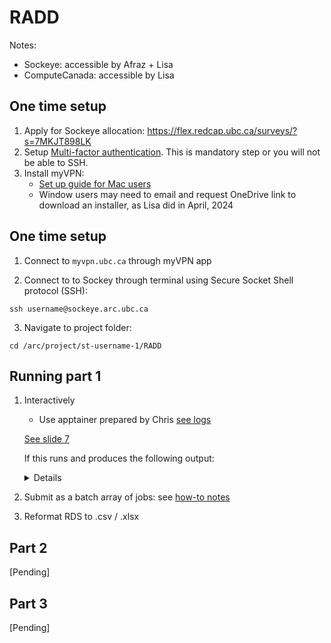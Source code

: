 # RADD


Notes:
- Sockeye: accessible by Afraz + Lisa
- ComputeCanada: accessible by Lisa
 
## One time setup 

1. Apply for Sockeye allocation: https://flex.redcap.ubc.ca/surveys/?s=7MKJT898LK
2. Setup [Multi-factor authentication](https://mfadevices.id.ubc.ca/). This is mandatory step or you will not be able to SSH.
3. Install myVPN:
   - [Set up guide for Mac users](https://ubc.service-now.com/kb_view.do?sysparm_article=KB0017956#macos)
   - Window users may need to email and request OneDrive link to download an installer, as Lisa did in April, 2024


## One time setup 

1. Connect to ```myvpn.ubc.ca``` through myVPN app
 
2. Connect to to Sockey through terminal using Secure Socket Shell protocol (SSH):
```
ssh username@sockeye.arc.ubc.ca
```

3. Navigate to project folder:
```
cd /arc/project/st-username-1/RADD
```

## Running part 1

1. Interactively

   - Use apptainer prepared by Chris [see logs](https://github.com/BCCDC-DSI/RADD/blob/main/workflows/part1/log.md)
 
    [See slide 7](https://docs.google.com/presentation/d/1EoPfQdC32cnRHPE95FKA8puVm2C3zmvNykvNYOYzaO8/edit#slide=id.g2e0ef6ef4e5_0_648)

    If this runs and produces the following output:

    <details>
          
     ```
     Detecting mass traces at 25 ppm ... OK
     Detecting chromatographic peaks in 41125 regions of interest ... OK: 9122 found.
     
     [1/83] 2-Fluorodeschloroketamine ...
     [2/83] 2-Methyl AP-237 ...
     [3/83] 3,4-Difluoro-U-47700 ...
     [4/83] 3-Hydroxyphenazepam ...
     [5/83] 4-Trifluoromethyl-U-47700 ...
     [6/83] 4F-ABINACA ...
     [7/83] 4F-Ethylphenidate ...
     [8/83] 4F-MDMB-BICA ...
     [9/83] 5-Methoxy MiPT ...
     [10/83] 5F-CUMYL-PINACA ...
     [11/83] 5F-EDMB-PICA ...
     [12/83] 5F-EMB-PICA ...
     [13/83] 5F-MDMB PICA ...
     [14/83] 8-Aminoclonazolam ...
     [15/83] AB-FUBINACA ...
     [16/83] ADB-4en-PINACA ...
     [17/83] ADB-BINACA ...
     [18/83] ADB-FUBIATA ...
     [19/83] ADB-HEXINACA ...
     [20/83] ADB-PHENITACA ...
     [21/83] Adinazolam ...
     [22/83] Alpha-PCYP ...
     [23/83] Alpha-PiHP ...
     [24/83] AP-237 ...
     [25/83] AP-238 ...
     [26/83] Benocyclidine ...
     [27/83] Bentazepam ...
     [28/83] Bromazolam ...
     [29/83] Bromofentanyl ...
     [30/83] Brorphine ...
     [31/83] Brotizolam ...
     [32/83] Butonitazene ...
     [33/83] BZO-HEXOXIZID ...
     [34/83] Chlorofentanyl ...
     [35/83] Ciclotizolam ...
     [36/83] Cl-PCP ...
     [37/83] Clonazolam ...
     [38/83] Clotiazepam ...
     [39/83] Delorazepam ...
     [40/83] Desalkylgidazepam ...
     [41/83] Deschloroetizolam ...
     [42/83] Diclazepam ...
     [43/83] Dipyanone ...
     [44/83] EDMB-PINACA ...
     [45/83] Estazolam ...
     [46/83] Etaqualone ...
     [47/83] Etodesnitazene ...
     [48/83] Etonitazene ...
     [49/83] Eutylone ...
     [50/83] F-PCP ...
     [51/83] Flubromazepam ...
     [52/83] Flubromazolam ...
     [53/83] Fluclotizolam ...
     [54/83] Flunitazene ...
     [55/83] Fluorofentanyl ...
     [56/83] FUB-144 ...
     [57/83] Furanyl UF-17 ...
     [58/83] Gidazepam ...
     [59/83] Loprazolam ...
     [60/83] Lormetazepam ...
     [61/83] MDMB-4en-BINACA ...
     [62/83] MDMB-5Br-INACA ...
     [63/83] Meclonazepam ...
     [64/83] MeO-PCE ...
     [65/83] Methoxpropamine ...
     [66/83] Methylenedioxy-PV8 ...
     [67/83] Metizolam ...
     [68/83] Metonitazene ...
     [69/83] N,N-Dimethylpentylone ...
     [70/83] N-Ethyl-U-47700 ...
     [71/83] N-Ethylpentedrone ...
     [72/83] N-methyl-U-47931E ...
     [73/83] N-Methylhexylone ...
     [74/83] n-Piperidinyl etonitazene ...
     [75/83] N-Pyrrolidino Etonitazene ...
     [76/83] Napthyl-U-47700 ...
     [77/83] Nitrazolam ...
     [78/83] para-Methyl AP-237 ...
     [79/83] Phenazepam ...
     [80/83] Pyrazolam ...
     [81/83] Tenocyclidine ...
     [82/83] U-47931E ...
     [83/83] Zapizolam ...
     [1] "writing to /scratch/st-cfjell-1/output/ms_data/expedited_2023//2023-0001BG01.rds"
     ```
    
     The script is working perfectly fine and you can run all the tests.
     
     </details>

2. Submit as a batch array of jobs: see [how-to notes](https://github.com/BCCDC-DSI/RADD/issues/36) 

3. Reformat RDS to .csv / .xlsx

## Part 2 

[Pending]
 

## Part 3

[Pending]
 
